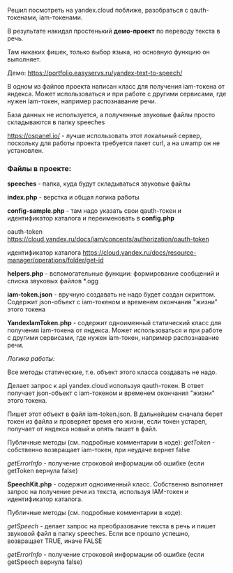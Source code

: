Решил посмотреть на yandex.cloud поближе, разобраться с qauth-токенами, iam-токенами.

В результате накидал простенький __демо-проект__ по переводу текста в речь.

Там никаких фишек, только выбор языка, но основную функцию он выполняет.

Демо: https://portfolio.easyservs.ru/yandex-text-to-speech/

В одном из файлов проекта написан класс для получения iam-токена от яндекса. Может использоваться и при работе с другими сервисами, где нужен iam-токен, например распознавание речи.

База данных не используется, а полученные звуковые файлы просто складываются в папку speeches

https://ospanel.io/ - лучше использовать этот локальный сервер, поскольку для работы проекта требуется пакет curl, а на uwamp он не установлен.

### Файлы в проекте:

__speeches__ - папка, куда будут складываться звуковые файлы

__index.php__ - верстка и общая логика работы

__config-sample.php__ - там надо указать свои qauth-токен и идентификатор каталога и переименовать в __config.php__

oauth-token https://cloud.yandex.ru/docs/iam/concepts/authorization/oauth-token

идентификатор каталога https://cloud.yandex.ru/docs/resource-manager/operations/folder/get-id



__helpers.php__ - вспомогательные функции: формирование сообщений и списка звуковых файлов *.ogg

__iam-token.json__ - вручную создавать не надо будет создан скриптом. Содержит json-объект с iam-токеном и временем окончания "жизни" этого токена

__YandexIamToken.php__ - содержит одноименный статический класс для получения iam-токена от яндекса. Может использоваться и при работе с другими сервисами, где нужен iam-токен, например распознавание речи.

_Логика работы:_

Все методы статические, т.е. объект этого класса создавать не надо.

Делает запрос к api yandex.cloud используя qauth-токен. В ответ получает json-объект с iam-токеном и временем окончания "жизни" этого токена.

Пишет этот объект в файл iam-token.json.
В дальнейшем сначала берет токен из файла и проверяет время его жизни, если токен устарел, получает от яндекса новый и опять пишет в файл.

Публичные методы (см. подробные комментарии в коде):
_getToken_ - собственно возвращает iam-токен, при неудаче вернет false

_getErrorInfo_ - получение строковой информации об ошибке (если getToken вернула false)

__SpeechKit.php__ - содержит одноименный класс. Собственно выполняет запрос на получение речи из текста, используя IAM-токен и идентификатор каталога.

Публичные методы (см. подробные комментарии в коде):

_getSpeech_ - делает запрос на преобразование текста в речь и пишет звуковой файл в папку speeches. Если все прошло успешно, возвращает TRUE, иначе FALSE

_getErrorInfo_ - получение строковой информации об ошибке (если getSpeech вернула false)
